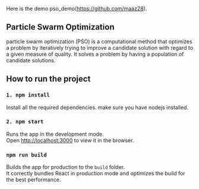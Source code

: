 Here is the demo pso_demo(https://github.com/maaz28).

## Particle Swarm Optimization

particle swarm optimization (PSO) is a computational method that optimizes a problem by iteratively trying to improve a candidate solution with regard to a given measure of quality. It solves a problem by having a population of candidate solutions.

## How to run the project

### `1. npm install`

Install all the required dependencies. make sure you have nodejs installed.

### `2. npm start`

Runs the app in the development mode.<br>
Open [http://localhost:3000](http://localhost:3000) to view it in the browser.

### `npm run build`

Builds the app for production to the `build` folder.<br>
It correctly bundles React in production mode and optimizes the build for the best performance.
